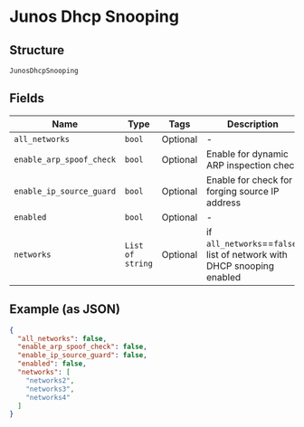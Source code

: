 
# Junos Dhcp Snooping

## Structure

`JunosDhcpSnooping`

## Fields

| Name | Type | Tags | Description |
|  --- | --- | --- | --- |
| `all_networks` | `bool` | Optional | - |
| `enable_arp_spoof_check` | `bool` | Optional | Enable for dynamic ARP inspection check |
| `enable_ip_source_guard` | `bool` | Optional | Enable for check for forging source IP address |
| `enabled` | `bool` | Optional | - |
| `networks` | `List of string` | Optional | if `all_networks`==`false`, list of network with DHCP snooping enabled |

## Example (as JSON)

```json
{
  "all_networks": false,
  "enable_arp_spoof_check": false,
  "enable_ip_source_guard": false,
  "enabled": false,
  "networks": [
    "networks2",
    "networks3",
    "networks4"
  ]
}
```

